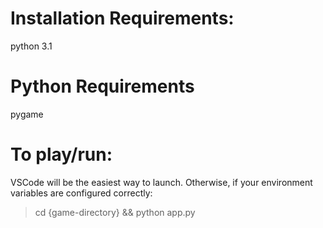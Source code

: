 # Installation Requirements:
python 3.1

# Python Requirements
pygame

# To play/run:
VSCode will be the easiest way to launch.
Otherwise, if your environment variables are 
configured correctly:
> cd {game-directory} &&
python app.py
